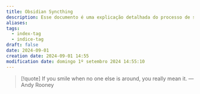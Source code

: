 ```yaml
---
title: Obsidian Syncthing
description: Esse documento é uma explicação detalhada do processo de subir e ressincronizar os arquivos do Obsidian pelo Syncthing, dando uma introdução à esse processo via Quartz para publicação
aliases: 
tags:
  - index-tag
  - indice-tag
draft: false
date: 2024-09-01
creation date: 2024-09-01 14:55
modification date: domingo 1º setembro 2024 14:55:10
---
```


> [!quote] If you smile when no one else is around, you really mean it.
> — Andy Rooney



